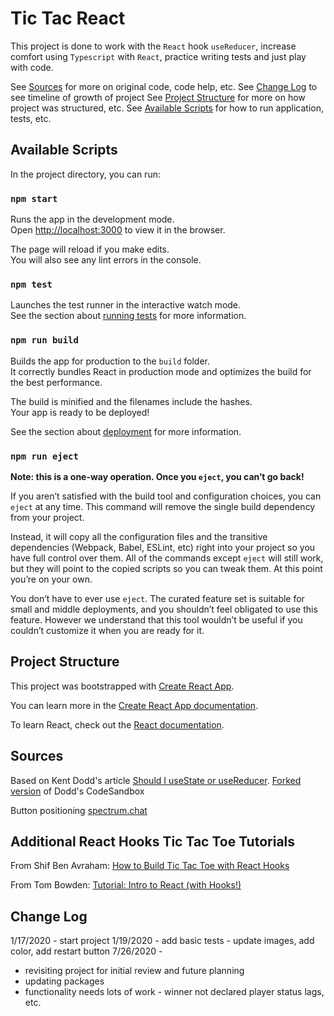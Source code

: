 # Tic Tac React

This project is done to work with the `React` hook `useReducer`, increase comfort using `Typescript` with `React`, practice writing tests and just play with code.

See [Sources](#sources) for more on original code, code help, etc.
See [Change Log](#change-log) to see timeline of growth of project
See [Project Structure](#project-structure) for more on how project was structured, etc.
See [Available Scripts](#available-scripts) for how to run application, tests, etc.

## Available Scripts

In the project directory, you can run:

### `npm start`

Runs the app in the development mode.<br />
Open [http://localhost:3000](http://localhost:3000) to view it in the browser.

The page will reload if you make edits.<br />
You will also see any lint errors in the console.

### `npm test`

Launches the test runner in the interactive watch mode.<br />
See the section about [running tests](https://facebook.github.io/create-react-app/docs/running-tests) for more information.

### `npm run build`

Builds the app for production to the `build` folder.<br />
It correctly bundles React in production mode and optimizes the build for the best performance.

The build is minified and the filenames include the hashes.<br />
Your app is ready to be deployed!

See the section about [deployment](https://facebook.github.io/create-react-app/docs/deployment) for more information.

### `npm run eject`

**Note: this is a one-way operation. Once you `eject`, you can’t go back!**

If you aren’t satisfied with the build tool and configuration choices, you can `eject` at any time. This command will remove the single build dependency from your project.

Instead, it will copy all the configuration files and the transitive dependencies (Webpack, Babel, ESLint, etc) right into your project so you have full control over them. All of the commands except `eject` will still work, but they will point to the copied scripts so you can tweak them. At this point you’re on your own.

You don’t have to ever use `eject`. The curated feature set is suitable for small and middle deployments, and you shouldn’t feel obligated to use this feature. However we understand that this tool wouldn’t be useful if you couldn’t customize it when you are ready for it.

## Project Structure

This project was bootstrapped with [Create React App](https://github.com/facebook/create-react-app).

You can learn more in the [Create React App documentation](https://facebook.github.io/create-react-app/docs/getting-started).

To learn React, check out the [React documentation](https://reactjs.org/).

## Sources

Based on Kent Dodd's article [Should I useState or useReducer](https://kentcdodds.com/blog/should-i-usestate-or-usereducer).
[Forked version](https://codesandbox.io/s/react-tic-tac-toe-with-hooks-r67h8) of Dodd's CodeSandbox

Button positioning [spectrum.chat](https://spectrum.chat/react/general/how-to-remount-refresh-a-react-component~7119779f-245f-4c1b-bcdb-a01c00cdb1e6)

## Additional React Hooks Tic Tac Toe Tutorials

From Shif Ben Avraham: [How to Build Tic Tac Toe with React Hooks](https://medium.com/@shifrb/how-to-build-tic-tac-toe-with-react-hooks-ca37f6040022)

From Tom Bowden: [Tutorial: Intro to React (with Hooks!)](https://medium.com/@tombowden_8885/tutorial-intro-to-react-with-hooks-89b331f54b50)

## Change Log

1/17/2020 - start project
1/19/2020 - add basic tests - update images, add color, add restart button
7/26/2020 - 
  * revisiting project for initial review and future planning
  * updating packages
  * functionality needs lots of work - winner not declared player status lags, etc. 
